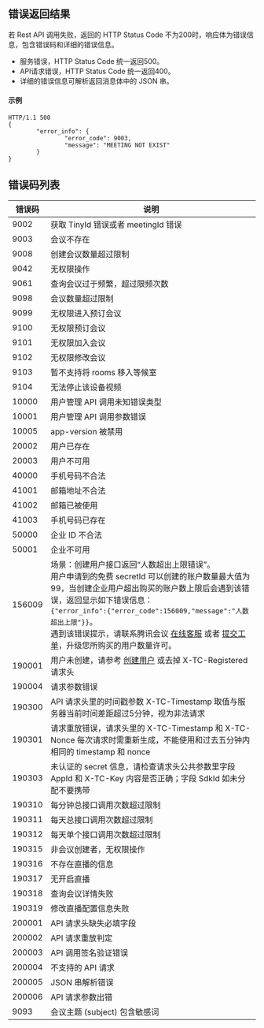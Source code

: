 ## 错误返回结果
若 Rest API 调用失败，返回的 HTTP Status Code 不为200时，响应体为错误信息，包含错误码和详细的错误信息。
- 服务错误，HTTP Status Code 统一返回500。
- API请求错误，HTTP Status Code 统一返回400。
- 详细的错误信息可解析返回消息体中的 JSON 串。

#### 示例
```
HTTP/1.1 500
{
        "error_info": {
                "error_code": 9003,
                "message": "MEETING NOT EXIST"
        }
}
```

## 错误码列表
| 错误码 | 说明                                                         |
| ------ | ------------------------------------------------------------ |
| 9002   | 获取 TinyId 错误或者 meetingId 错误                              |
| 9003   | 会议不存在                                                   |
| 9008   | 创建会议数量超过限制                                         |
| 9042   | 无权限操作                                                   |
| 9061   | 查询会议过于频繁，超过限频次数                               |
| 9098   | 会议数量超过限制                                             |
| 9099   | 无权限进入预订会议                                         |
| 9100   | 无权限预订会议                                             |
| 9101   | 无权限加入会议                                             |
| 9102   | 无权限修改会议                                             |
| 9103   | 暂不支持将 rooms 移入等候室                                    |
| 9104   | 无法停止该设备视频                                           |
|10000  | 用户管理 API 调用未知错误类型                                  |
|10001  | 用户管理 API 调用参数错误                                      |
|10005  | app-version 被禁用                                            |
| 20002  | 用户已存在                                                   |
| 20003  | 用户不可用                                                   |
| 40000  | 手机号码不合法                                               |
| 41001  | 邮箱地址不合法                                               |
| 41002  | 邮箱已被使用                                                 |
| 41003  | 手机号码已存在                                               |
| 50000  | 企业 ID 不合法                                                 |
| 50001  | 企业不可用                                                   |
|156009  |场景：创建用户接口返回“人数超出上限错误”。<br>用户申请到的免费 secretId 可以创建的账户数量最大值为99，当创建企业用户超出购买的账户数上限后会遇到该错误，返回显示如下错误信息：<br>`{"error_info":{"error_code":156009,"message":"人数超出上限"}}`。<br>遇到该错误提示，请联系腾讯会议 [在线客服](https://cloud.tencent.com/act/event/Online_service?from=doc_1095) 或者 [提交工单](https://console.cloud.tencent.com/workorder/category)，升级您所购买的用户数量许可。 |
| 190001 | 用户未创建，请参考 [创建用户](https://cloud.tencent.com/document/product/1095/43675) 或去掉 X-TC-Registered 请求头 |
| 190004 | 请求参数错误 |
| 190300 | API 请求头里的时间戳参数 X-TC-Timestamp 取值与服务器当前时间差距超过5分钟，视为非法请求 |
| 190301 | 请求重放错误，请求头里的 X-TC-Timestamp 和 X-TC-Nonce 每次请求时需重新生成，不能使用和过去五分钟内相同的 timestamp 和 nonce |
| 190303 | 未认证的 secret 信息，请检查请求头公共参数里字段 AppId 和 X-TC-Key 内容是否正确；字段 SdkId 如未分配不要携带 |
| 190310 | 每分钟总接口调用次数超过限制                               |
| 190311 | 每天总接口调用次数超过限制                               |
| 190312 | 每天单个接口调用次数超过限制                               |
| 190315 |非会议创建者，无权限操作                               |
| 190316 |不存在直播的信息                               |
| 190317 |无开启直播                               |
| 190318 |查询会议详情失败                               |
| 190319 |修改直播配置信息失败                               |
| 200001 | API 请求头缺失必填字段                                        |
| 200002 | API 请求重放判定                                              |
| 200003 | API 调用签名验证错误                                          |
| 200004 | 不支持的 API 请求                                              |
| 200005 | JSON 串解析错误                                               |
| 200006 | API 请求参数出错                                              |
| 9093   | 会议主题 (subject)  包含敏感词                               |
